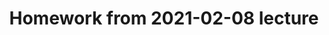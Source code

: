 ---
title: "Homework from 2021-02-08 lecture"
description: "Exercises to get started on Algorand. Step-by-step instructions on how to easily create your own accounts, your own asset and how to trade on Algorand. For beginners who are interested in Blockchain. By the end of this module, you will be able to create your own account, create your own assets and trade tokens on your own on Algorand."
type: "tutorial"
category: "Algorand Components"
difficulty: "Intermediate"
summary: "Creating an account, creating assets and trading on Algorand."
file_path: ""
image: "https://assets-global.website-files.com/5e39e095596498a8b9624af1/5ffca6e3e0d8ad9231cc2af6_Portfolio-course---final.png"
link: "https://github.com/algorandfoundation/buildweb3"
status: "open"
---
